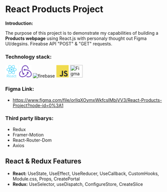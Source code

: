 # React Products Project

**Introduction:**

The purpose of this project is to demonstrate my capabilities of building a **Products webpage** using React.js with personaly thought out Figma UI/degsins. Fireabse API "POST" & "GET" requests.

<h3 align="left">Technology stack:</h3>

<p align="left"> 
<img src="https://raw.githubusercontent.com/devicons/devicon/master/icons/react/react-original-wordmark.svg" title="React" alt="react" width="40" height="40"/> 
<img src="https://raw.githubusercontent.com/devicons/devicon/master/icons/redux/redux-original.svg"  title="Redux" alt="redux" width="40" height="40"/>
<img src="https://www.vectorlogo.zone/logos/firebase/firebase-icon.svg"  title="Firebase" alt="firebase" width="40" height="40"/> 
<img src="https://raw.githubusercontent.com/devicons/devicon/master/icons/javascript/javascript-original.svg" title="Javascript" alt="javascript" width="40" height="40"/>
<img src="https://cdn.jsdelivr.net/gh/devicons/devicon/icons/figma/figma-original.svg" title="Figma" width="40" height="40" />
          
<h3 align="left">Figma Link: </h3>

- https://www.figma.com/file/orllqXOymxWkfcsIMbjVV3/React-Products-Project?node-id=0%3A1

<h3 align="left">Third party libarys:</h3>

- Redux
- Framer-Motion
- React-Router-Dom
- Axios

## React & Redux Features

- **React:** UseState, UseEffect, UseReducer, UseCallback, CustomHooks, Module.css, Props, CreatePortal
- **Redux:** UseSelector, useDispatch, ConfigureStore, CreateSlice
